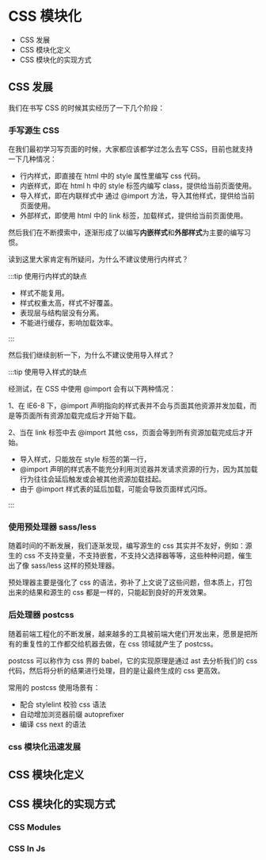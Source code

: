 # CSS 模块化

- CSS 发展
- CSS 模块化定义
- CSS 模块化的实现方式

## CSS 发展

我们在书写 CSS 的时候其实经历了一下几个阶段：

### 手写源生 CSS

在我们最初学习写页面的时候，大家都应该都学过怎么去写 CSS，目前也就支持一下几种情况：

- 行内样式，即直接在 html 中的 style 属性里编写 css 代码。
- 内嵌样式，即在 html h 中的 style 标签内编写 class，提供给当前页面使用。
- 导入样式，即在内联样式中 通过 @import 方法，导入其他样式，提供给当前页面使用。
- 外部样式，即使用 html 中的 link 标签，加载样式，提供给当前页面使用。

然后我们在不断摸索中，逐渐形成了以编写**内嵌样式**和**外部样式**为主要的编写习惯。

读到这里大家肯定有所疑问，为什么不建议使用行内样式？

:::tip 使用行内样式的缺点

- 样式不能复用。
- 样式权重太高，样式不好覆盖。
- 表现层与结构层没有分离。
- 不能进行缓存，影响加载效率。

:::

然后我们继续剖析一下，为什么不建议使用导入样式？

:::tip 使用导入样式的缺点

经测试，在 CSS 中使用 @import 会有以下两种情况：

1、在 IE6-8 下，@import 声明指向的样式表并不会与页面其他资源并发加载，而是等页面所有资源加载完成后才开始下载。

2、当在 link 标签中去 @import 其他 css，页面会等到所有资源加载完成后才开始。

- 导入样式，只能放在 style 标签的第一行，
- @import 声明的样式表不能充分利用浏览器并发请求资源的行为，因为其加载行为往往会延后触发或会被其他资源加载挂起。
- 由于 @import 样式表的延后加载，可能会导致页面样式闪烁。

:::

### 使用预处理器 sass/less

随着时间的不断发展，我们逐渐发现，编写源生的 css 其实并不友好，例如：源生的 css 不支持变量，不支持嵌套，不支持父选择器等等，这些种种问题，催生出了像 sass/less 这样的预处理器。

预处理器主要是强化了 css 的语法，弥补了上文说了这些问题，但本质上，打包出来的结果和源生的 css 都是一样的，只能起到良好的开发效果。

### 后处理器 postcss

随着前端工程化的不断发展，越来越多的工具被前端大佬们开发出来，愿景是把所有的重复性的工作都交给机器去做，在 css 领域就产生了 postcss。

postcss 可以称作为 css 界的 babel，它的实现原理是通过 ast 去分析我们的 css 代码，然后将分析的结果进行处理，目的是让最终生成的 css 更高效。

常用的 postcss 使用场景有：

- 配合 stylelint 校验 css 语法
- 自动增加浏览器前缀 autoprefixer
- 编译 css next 的语法

### css 模块化迅速发展

## CSS 模块化定义

## CSS 模块化的实现方式

### CSS Modules

### CSS In Js
